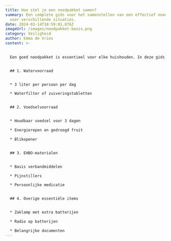 ```yaml
---
title: Hoe stel je een noodpakket samen?
summary: Een complete gids voor het samenstellen van een effectief noodpakket
  voor verschillende situaties.
date: 2024-03-14T18:59:01.876Z
imageUrl: /images/noodpakket-basis.png
category: Veiligheid
author: Emma de Vries
content: >-
  

  Een goed noodpakket is essentieel voor elke huishouden. In deze gids bespreken we stap voor stap wat je nodig hebt:


  ## 1. Watervoorraad


  * 3 liter per persoon per dag

  * Waterfilter of zuiveringstabletten


  ## 2. Voedselvoorraad


  * Houdbaar voedsel voor 3 dagen

  * Energierepen en gedroogd fruit

  * Blikopener


  ## 3. EHBO-materialen


  * Basis verbandmiddelen

  * Pijnstillers

  * Persoonlijke medicatie


  ## 4. Overige essentiële items


  * Zaklamp met extra batterijen

  * Radio op batterijen

  * Belangrijke documenten
---
```

